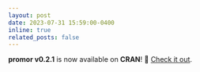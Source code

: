 ```yaml
---
layout: post
date: 2023-07-31 15:59:00-0400
inline: true
related_posts: false
---
```


**promor v0.2.1** is now available on **CRAN**! :rocket: [Check it out](https://cran.r-project.org/web/packages/promor/index.html).
